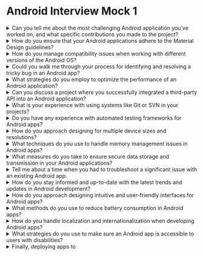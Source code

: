 # Android Interview Mock 1

<details>
    <summary>Can you tell me about the most challenging Android application you’ve worked on, and what specific contributions you made to the project?</summary>
    The most challenging project I worked on was a large-scale enterprise resource planning (ERP) app. My contributions included architecting the overall solution, ensuring seamless integration with the company’s backend systems, and implementing a robust security protocol to protect sensitive data.
</details>

<details>
    <summary>How do you ensure that your Android applications adhere to the Material Design guidelines?</summary>
    I follow the official Material Design documentation and use the Material Components library to ensure consistency with the guidelines. Regular code reviews and UI tests help maintain adherence throughout the development process.
</details>

<details>
    <summary>How do you manage compatibility issues when working with different versions of the Android OS?</summary>
    I use the Android Support Library and target the appropriate API levels to ensure backward compatibility. I also conduct thorough testing across different OS versions using both emulators and physical devices.
</details>

<details>
    <summary>Could you walk me through your process for identifying and resolving a tricky bug in an Android app?</summary>
    I start by replicating the issue and examining the stack trace. Then, I use debugging tools like Logcat and the Android Debugger (ADB) to isolate the problem. Once identified, I refactor the code, ensuring that the fix doesn’t introduce new issues.
</details>

<details>
    <summary>What strategies do you employ to optimize the performance of an Android application?</summary>
    I focus on optimizing memory usage, reducing app size, and minimizing CPU cycles. Profiling tools like Android Profiler help identify bottlenecks, and I apply best practices such as lazy loading and efficient data structures.
</details>

<details>
    <summary>Can you discuss a project where you successfully integrated a third-party API into an Android application?</summary>
    In a recent project, I integrated a payment gateway API. I ensured secure transactions by implementing proper encryption and handling API responses and errors gracefully to maintain a smooth user experience.
</details>

<details>
    <summary>What is your experience with using systems like Git or SVN in your projects?</summary>
    I have extensive experience with Git. I use it for version control, branching, merging, and collaborating with team members. I’m also familiar with SVN and have used it in some earlier projects.
</details>

<details>
    <summary>Do you have any experience with automated testing frameworks for Android apps?</summary>
    Yes, I have used Espresso and UI Automator for UI testing, JUnit for unit testing, and Mockito for mocking objects. I also integrate these tests into a CI/CD pipeline for continuous testing.
</details>

<details>
    <summary>How do you approach designing for multiple device sizes and resolutions?</summary>
    I use responsive layouts with ConstraintLayout and size qualifiers. I also leverage vector assets and test on a variety of screen sizes to ensure UI elements scale properly.
</details>

<details>
    <summary>What techniques do you use to handle memory management issues in Android apps?</summary>
    I use the Memory Profiler to track memory usage and leaks. I also follow best practices like using WeakReferences and avoiding memory leaks by properly managing context and lifecycle events.
</details>

<details>
    <summary>What measures do you take to ensure secure data storage and transmission in your Android applications?</summary>
    I implement encryption for data at rest and in transit, use secure network protocols like HTTPS, and follow OWASP guidelines to safeguard against common security vulnerabilities.
</details>

<details>
    <summary>Tell me about a time when you had to troubleshoot a significant issue with an existing Android app.</summary>
    I once addressed a critical performance issue in a live app. By analyzing the ANRs and crash reports, I pinpointed a deadlock situation in the database access layer and resolved it by optimizing the synchronization mechanism.
</details>

<details>
    <summary>How do you stay informed and up-to-date with the latest trends and updates in Android development?</summary>
    I regularly follow Android development blogs, attend conferences, participate in online forums, and contribute to open-source projects to stay current with the latest industry trends.
</details>

<details>
    <summary>How do you approach designing intuitive and user-friendly interfaces for Android apps?</summary>
    I prioritize user feedback and conduct usability tests. I also follow design patterns and principles to create intuitive navigation and interactions.
</details>

<details>
    <summary>What methods do you use to reduce battery consumption in Android apps?</summary>
    I optimize network calls, use job scheduling for background tasks, and avoid unnecessary processing. I also profile battery usage to identify and address any inefficiencies.
</details>

<details>
    <summary>How do you handle localization and internationalization when developing Android apps?</summary>
    I use Android’s built-in localization support, maintain string resources for different locales, and ensure that layouts can accommodate text expansion for different languages.
</details>

<details>
    <summary>What strategies do you use to make sure an Android app is accessible to users with disabilities?</summary>
    I implement content descriptions for UI elements, ensure sufficient contrast ratios, and support assistive technologies like screen readers.
</details>

<details>
    <summary>Finally, deploying apps to</summary>
    For app deployment, I use the Google Play Console to manage releases, track performance, and gather user feedback. I also implement staged rollouts to catch any issues before full deployment.
</details>
